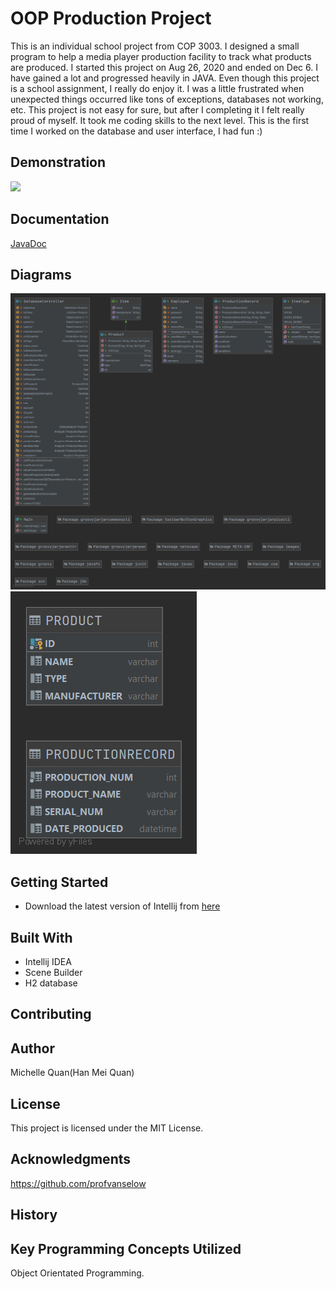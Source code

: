 # OOP Production Project
This is an individual school project from COP 3003. I designed a small program to help a media player production facility to track what products are produced.
I started this project on Aug 26, 2020 and ended on Dec 6. I have gained a lot and progressed heavily in JAVA.
Even though this project is a school assignment, I really do enjoy it. I was a little frustrated when unexpected things occurred like tons of exceptions, databases not working, etc. This project is not easy for sure, but after I completing it I felt really proud of myself. It took me coding skills to the next level. 
This is the first time I worked on the database and user interface, I had fun :)
## Demonstration
![](https://github.com/McMei/GradleProject/blob/week11/oop.gif)
## Documentation
[JavaDoc](https://github.com/McMei/GradleProject/blob/week11/index.html)

## Diagrams
![image 1](https://github.com/McMei/GradleProject/blob/week11/Top-Level%20Package.png)
![image 2](https://github.com/McMei/GradleProject/blob/week11/PRODUCT.png)

## Getting Started
* Download the latest version of Intellij from [here](https://www.jetbrains.com/idea/download/#section=windows)

## Built With
* Intellij IDEA
* Scene Builder
* H2 database
## Contributing


## Author
Michelle Quan(Han Mei Quan)

## License
This project is licensed under the MIT License.

## Acknowledgments
https://github.com/profvanselow

## History


## Key Programming Concepts Utilized
Object Orientated Programming.
